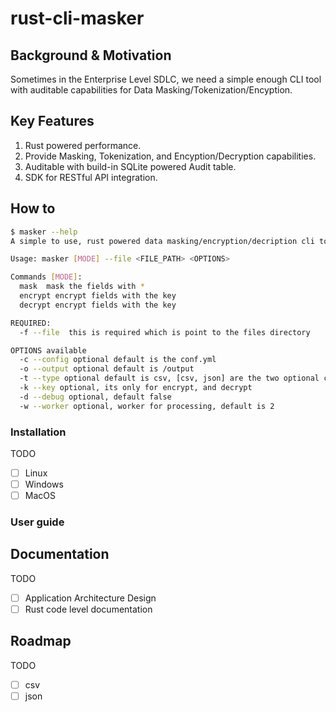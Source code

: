 # rust-cli-masker

## Background & Motivation

Sometimes in the Enterprise Level SDLC, we need a simple enough CLI tool with auditable capabilities for Data Masking/Tokenization/Encyption.

## Key Features

1. Rust powered performance.
2. Provide Masking, Tokenization, and Encyption/Decryption capabilities.
3. Auditable with build-in SQLite powered Audit table.
4. SDK for RESTful API integration.

## How to

```bash
$ masker --help
A simple to use, rust powered data masking/encryption/decription cli tool

Usage: masker [MODE] --file <FILE_PATH> <OPTIONS>

Commands [MODE]:
  mask  mask the fields with *
  encrypt encrypt fields with the key
  decrypt encrypt fields with the key

REQUIRED:
  -f --file  this is required which is point to the files directory

OPTIONS available
  -c --config optional default is the conf.yml
  -o --output optional default is /output
  -t --type optional default is csv, [csv, json] are the two optional choice
  -k --key optional, its only for encrypt, and decrypt
  -d --debug optional, default false
  -w --worker optional, worker for processing, default is 2
```

### Installation

TODO

- [ ] Linux
- [ ] Windows
- [ ] MacOS

### User guide

## Documentation

TODO

- [ ] Application Architecture Design
- [ ] Rust code level documentation

## Roadmap

TODO

- [ ] csv
- [ ] json

